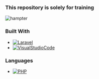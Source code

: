 ### This repository is solely for training

![hampter](https://user-images.githubusercontent.com/86321092/221534029-b3beb583-0e52-42ac-aa71-bb27bb9663bb.gif)

### Built With

* [![Laravel][Laravel.com]][Laravel-url]
* [![VisualStudioCode][visual.com]][visual-url]

### Languages

* [![PHP][php.com]][php-url]





















<!-- MARKDOWN LINKS & IMAGES -->

[Laravel.com]: https://img.shields.io/badge/Laravel-FF2D20?style=for-the-badge&logo=laravel&logoColor=white
[Laravel-url]: https://laravel.com
[php.com]: https://badgen.net/badge/icon/php?icon=php&label
[php-url]: https://www.php.net/
[visual.com]: https://badgen.net/badge/icon/visualstudio?icon=visualstudio&label
[visual-url]: https://code.visualstudio.com/

